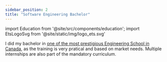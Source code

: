 ```yaml
---
sidebar_position: 2
title: "Software Engineering Bachelor"
---
```


import Education from '@site/src/components/education';
import EtsLogoSvg from '@site/static/img/logo_ets.svg'

I did my bachelor in <a href="https://www.etsmtl.ca/en/ets/about-ets/overview">one of the most prestigious Engineering School in Canada</a>, as the training is very pratical and based on market needs. Multiple internships are also part of the mandatory curriculum.

<Education area='Software Engineering' studyType='Bachelor' Logo={EtsLogoSvg} />
